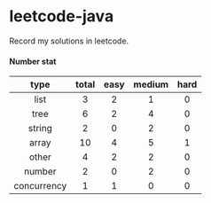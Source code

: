 # leetcode-java
Record my solutions in leetcode.

#### Number stat
| type | total | easy | medium | hard |
| :---: | :-: | :-: | :-: | :-: |
| list | 3 | 2 | 1 | 0 |
| tree | 6 | 2 | 4 | 0 |
| string | 2 | 0 | 2 | 0 |
| array | 10 | 4 | 5 | 1 |
| other | 4 | 2 | 2 | 0 |
| number | 2 | 0 | 2 | 0 |
| concurrency | 1 | 1 | 0 | 0 |
